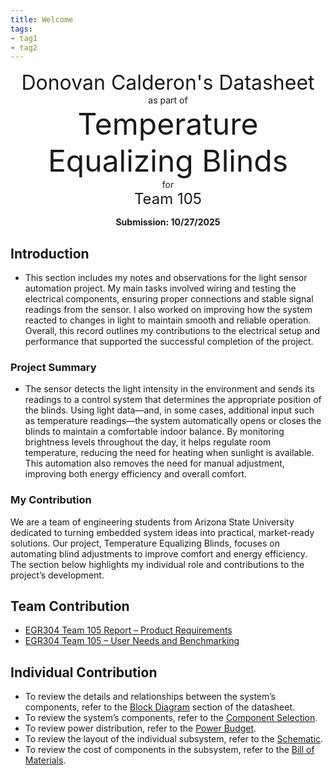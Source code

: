```yaml
---
title: Welcome
tags:
- tag1
- tag2
---
```

<center>
<font size= "6">Donovan Calderon's Datasheet</font><br>
as part of<br>
<font size= "8"> Temperature Equalizing Blinds</font><br>
for<br>
<font size= "5"> Team 105 </font><br>

**Submission: 10/27/2025**
</center>

## Introduction

* This section includes my notes and observations for the light sensor automation project. My main tasks involved wiring and testing the electrical components, ensuring proper connections and stable signal readings from the sensor. I also worked on improving how the system reacted to changes in light to maintain smooth and reliable operation. Overall, this record outlines my contributions to the electrical setup and performance that supported the successful completion of the project.
### Project Summary

* The sensor detects the light intensity in the environment and sends its readings to a control system that determines the appropriate position of the blinds. Using light data—and, in some cases, additional input such as temperature readings—the system automatically opens or closes the blinds to maintain a comfortable indoor balance. By monitoring brightness levels throughout the day, it helps regulate room temperature, reducing the need for heating when sunlight is available. This automation also removes the need for manual adjustment, improving both energy efficiency and overall comfort.



### My Contribution

We are a team of engineering students from Arizona State University dedicated to turning embedded system ideas into practical, market-ready solutions. Our project, Temperature Equalizing Blinds, focuses on automating blind adjustments to improve comfort and energy efficiency. The section below highlights my individual role and contributions to the project’s development.

## Team Contribution
* [EGR304 Team 105 Report – Product Requirements](https://egr304-2025-f-105.github.io/Team105.github.io/04-Product-Requirements/)
* [EGR304 Team 105 – User Needs and Benchmarking](https://egr304-2025-f-105.github.io/Team105.github.io/03-User-Needs-and%20Benchmarking/)


## Individual Contribution
* To review the details and relationships between the system’s components, refer to the [Block Diagram](https://dcalde11.github.io/01-Block-Diagram/Block-Diagram/) section of the datasheet.
* To review the system’s components, refer to the [Component Selection](https://dcalde11.github.io/02-Component-Selection/Component-Selection/).
* To review power distribution, refer to the [Power Budget](https://dcalde11.github.io/05-Power-Budget/Power-Budget/).
* To review the layout of the individual subsystem, refer to the [Schematic](https://dcalde11.github.io/04-Schematic/schematic/).
* To review the cost of components in the subsystem, refer to the [Bill of Materials](https://dcalde11.github.io/03-BOM/BOM/).












